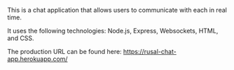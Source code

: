 This is a chat application that allows users to communicate with each in real time.

It uses the following technologies: Node.js, Express, Websockets, HTML, and CSS.

The production URL can be found here: https://rusal-chat-app.herokuapp.com/ 
